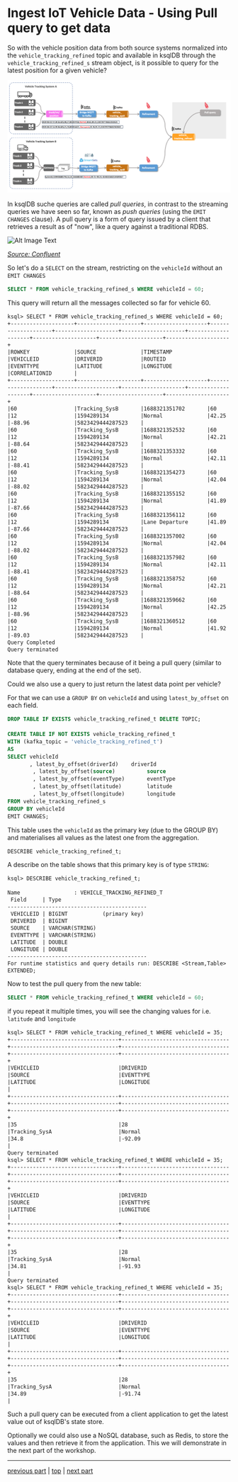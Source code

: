 # Ingest IoT Vehicle Data - Using Pull query to get data

So with the vehicle position data from both source systems normalized into the `vehicle_tracking_refined` topic and available in ksqlDB through the `vehicle_tracking_refined_s` stream object, is it possible to query for the latest position for a given vehicle? 

![Alt Image Text](./images/iot-ingestion-overview.png "Schema Registry UI")

In ksqlDB suche queries are called *pull queries*, in contrast to the streaming queries we have seen so far, known as *push queries* (using the `EMIT CHANGES` clause). A pull query is a form of query issued by a client that retrieves a result as of "now", like a query against a traditional RDBS. 

![Alt Image Text](https://docs.ksqldb.io/en/latest/img/ksqldb-pull-query.svg "Demo 1 - KsqlDB")

[_Source: Confluent_](https://docs.ksqldb.io/en/latest/concepts/queries/pull/)

So let's do a `SELECT` on the stream, restricting on the `vehicleId` without an `EMIT CHANGES`

``` sql
SELECT * FROM vehicle_tracking_refined_s WHERE vehicleId = 60;
```

This query will return all the messages collected so far for vehicle 60.

```
ksql> SELECT * FROM vehicle_tracking_refined_s WHERE vehicleId = 60;
+--------------------+--------------------+--------------------+--------------------+--------------------+--------------------+--------------------+--------------------+--------------------+--------------------+
|ROWKEY              |SOURCE              |TIMESTAMP           |VEHICLEID           |DRIVERID            |ROUTEID             |EVENTTYPE           |LATITUDE            |LONGITUDE           |CORRELATIONID       |
+--------------------+--------------------+--------------------+--------------------+--------------------+--------------------+--------------------+--------------------+--------------------+--------------------+
|60                  |Tracking_SysB       |1688321351702       |60                  |12                  |1594289134          |Normal              |42.25               |-88.96              |5823429444287523    |
|60                  |Tracking_SysB       |1688321352532       |60                  |12                  |1594289134          |Normal              |42.21               |-88.64              |5823429444287523    |
|60                  |Tracking_SysB       |1688321353332       |60                  |12                  |1594289134          |Normal              |42.11               |-88.41              |5823429444287523    |
|60                  |Tracking_SysB       |1688321354273       |60                  |12                  |1594289134          |Normal              |42.04               |-88.02              |5823429444287523    |
|60                  |Tracking_SysB       |1688321355152       |60                  |12                  |1594289134          |Normal              |41.89               |-87.66              |5823429444287523    |
|60                  |Tracking_SysB       |1688321356112       |60                  |12                  |1594289134          |Lane Departure      |41.89               |-87.66              |5823429444287523    |
|60                  |Tracking_SysB       |1688321357002       |60                  |12                  |1594289134          |Normal              |42.04               |-88.02              |5823429444287523    |
|60                  |Tracking_SysB       |1688321357982       |60                  |12                  |1594289134          |Normal              |42.11               |-88.41              |5823429444287523    |
|60                  |Tracking_SysB       |1688321358752       |60                  |12                  |1594289134          |Normal              |42.21               |-88.64              |5823429444287523    |
|60                  |Tracking_SysB       |1688321359662       |60                  |12                  |1594289134          |Normal              |42.25               |-88.96              |5823429444287523    |
|60                  |Tracking_SysB       |1688321360512       |60                  |12                  |1594289134          |Normal              |41.92               |-89.03              |5823429444287523    |
Query Completed
Query terminated
```

Note that the query terminates because of it being a pull query (similar to database query, ending at the end of the set). 

Could we also use a query to just return the latest data point per vehicle?

For that we can use a `GROUP BY` on `vehicleId` and using `latest_by_offset` on each field. 


``` sql
DROP TABLE IF EXISTS vehicle_tracking_refined_t DELETE TOPIC;

CREATE TABLE IF NOT EXISTS vehicle_tracking_refined_t
WITH (kafka_topic = 'vehicle_tracking_refined_t')
AS
SELECT vehicleId
       , latest_by_offset(driverId)	   driverId
		, latest_by_offset(source)			source
		, latest_by_offset(eventType)		eventType
		, latest_by_offset(latitude)		latitude
		, latest_by_offset(longitude)		longitude
FROM vehicle_tracking_refined_s
GROUP BY vehicleId
EMIT CHANGES;
```

This table uses the `vehicleId` as the primary key (due to the GROUP BY) and materialises all values as the latest one from the aggregation. 

``` sql
DESCRIBE vehicle_tracking_refined_t;
```

A describe on the table shows that this primary key is of type `STRING`:

```
ksql> DESCRIBE vehicle_tracking_refined_t;

Name                 : VEHICLE_TRACKING_REFINED_T
 Field     | Type
--------------------------------------------
 VEHICLEID | BIGINT           (primary key)
 DRIVERID  | BIGINT
 SOURCE    | VARCHAR(STRING)
 EVENTTYPE | VARCHAR(STRING)
 LATITUDE  | DOUBLE
 LONGITUDE | DOUBLE
--------------------------------------------
For runtime statistics and query details run: DESCRIBE <Stream,Table> EXTENDED;
```

Now to test the pull query from the new table:

``` sql
SELECT * FROM vehicle_tracking_refined_t WHERE vehicleId = 60;
```

if you repeat it multiple times, you will see the changing values for i.e. `latitude` and `longitude`

```ksql
ksql> SELECT * FROM vehicle_tracking_refined_t WHERE vehicleId = 35;
+----------------------------------+----------------------------------+----------------------------------+----------------------------------+----------------------------------+----------------------------------+
|VEHICLEID                         |DRIVERID                          |SOURCE                            |EVENTTYPE                         |LATITUDE                          |LONGITUDE                         |
+----------------------------------+----------------------------------+----------------------------------+----------------------------------+----------------------------------+----------------------------------+
|35                                |28                                |Tracking_SysA                     |Normal                            |34.8                              |-92.09                            |
Query terminated
ksql> SELECT * FROM vehicle_tracking_refined_t WHERE vehicleId = 35;
+----------------------------------+----------------------------------+----------------------------------+----------------------------------+----------------------------------+----------------------------------+
|VEHICLEID                         |DRIVERID                          |SOURCE                            |EVENTTYPE                         |LATITUDE                          |LONGITUDE                         |
+----------------------------------+----------------------------------+----------------------------------+----------------------------------+----------------------------------+----------------------------------+
|35                                |28                                |Tracking_SysA                     |Normal                            |34.81                             |-91.93                            |
Query terminated
ksql> SELECT * FROM vehicle_tracking_refined_t WHERE vehicleId = 35;
+----------------------------------+----------------------------------+----------------------------------+----------------------------------+----------------------------------+----------------------------------+
|VEHICLEID                         |DRIVERID                          |SOURCE                            |EVENTTYPE                         |LATITUDE                          |LONGITUDE                         |
+----------------------------------+----------------------------------+----------------------------------+----------------------------------+----------------------------------+----------------------------------+
|35                                |28                                |Tracking_SysA                     |Normal                            |34.89                             |-91.74                            |
```

Such a pull query can be executed from a client application to get the latest value out of ksqlDB's state store.

Optionally we could also use a NoSQL database, such as Redis, to store the values and then retrieve it from the application. This we will demonstrate in the next part of the workshop.


----
[previous part](../07d-iot-data-normalization-using-ksqldb/README.md)
| 	[top](../07-iot-data-ingestion-and-transformation/README.md) 
| 	[next part](../07e-iot-queryable-data/README.md)
